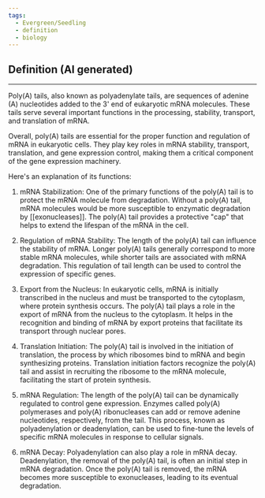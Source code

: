 ```yaml
---
tags:
  - Evergreen/Seedling
  - definition
  - biology
---
```

## Definition (AI generated)
___
Poly(A) tails, also known as polyadenylate tails, are sequences of adenine (A) nucleotides added to the 3' end of eukaryotic mRNA molecules. These tails serve several important functions in the processing, stability, transport, and translation of mRNA. 

Overall, poly(A) tails are essential for the proper function and regulation of mRNA in eukaryotic cells. They play key roles in mRNA stability, transport, translation, and gene expression control, making them a critical component of the gene expression machinery.

Here's an explanation of its functions:

1. mRNA Stabilization: One of the primary functions of the poly(A) tail is to protect the mRNA molecule from degradation. Without a poly(A) tail, mRNA molecules would be more susceptible to enzymatic degradation by [[exonucleases]]. The poly(A) tail provides a protective "cap" that helps to extend the lifespan of the mRNA in the cell.

2. Regulation of mRNA Stability: The length of the poly(A) tail can influence the stability of mRNA. Longer poly(A) tails generally correspond to more stable mRNA molecules, while shorter tails are associated with mRNA degradation. This regulation of tail length can be used to control the expression of specific genes.

3. Export from the Nucleus: In eukaryotic cells, mRNA is initially transcribed in the nucleus and must be transported to the cytoplasm, where protein synthesis occurs. The poly(A) tail plays a role in the export of mRNA from the nucleus to the cytoplasm. It helps in the recognition and binding of mRNA by export proteins that facilitate its transport through nuclear pores.

4. Translation Initiation: The poly(A) tail is involved in the initiation of translation, the process by which ribosomes bind to mRNA and begin synthesizing proteins. Translation initiation factors recognize the poly(A) tail and assist in recruiting the ribosome to the mRNA molecule, facilitating the start of protein synthesis.

5. mRNA Regulation: The length of the poly(A) tail can be dynamically regulated to control gene expression. Enzymes called poly(A) polymerases and poly(A) ribonucleases can add or remove adenine nucleotides, respectively, from the tail. This process, known as polyadenylation or deadenylation, can be used to fine-tune the levels of specific mRNA molecules in response to cellular signals.

6. mRNA Decay: Polyadenylation can also play a role in mRNA decay. Deadenylation, the removal of the poly(A) tail, is often an initial step in mRNA degradation. Once the poly(A) tail is removed, the mRNA becomes more susceptible to exonucleases, leading to its eventual degradation.



